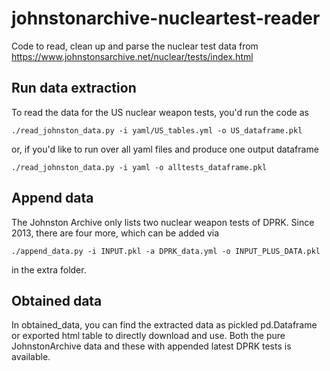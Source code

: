 # johnstonarchive-nucleartest-reader
Code to read, clean up and parse the nuclear test data from https://www.johnstonsarchive.net/nuclear/tests/index.html 


## Run data extraction  

To read the data for the US nuclear weapon tests, you'd run the code as 
```
./read_johnston_data.py -i yaml/US_tables.yml -o US_dataframe.pkl
```
or, if you'd like to run over all yaml files and produce one output dataframe 
```
./read_johnston_data.py -i yaml -o alltests_dataframe.pkl
```

## Append data 

The Johnston Archive only lists two nuclear weapon tests of DPRK. Since 2013, there are four more, which can be added via 
```
./append_data.py -i INPUT.pkl -a DPRK_data.yml -o INPUT_PLUS_DATA.pkl
```
in the extra folder.


## Obtained data

In obtained_data, you can find the extracted data as pickled pd.Dataframe or exported html table to directly download and use. Both the pure JohnstonArchive data and these with appended latest DPRK tests is available. 
